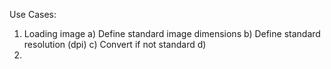 Use Cases:
 1. Loading image
	a) Define standard image dimensions
	b) Define standard resolution (dpi)
	c) Convert if not standard
	d) 
 2. 
